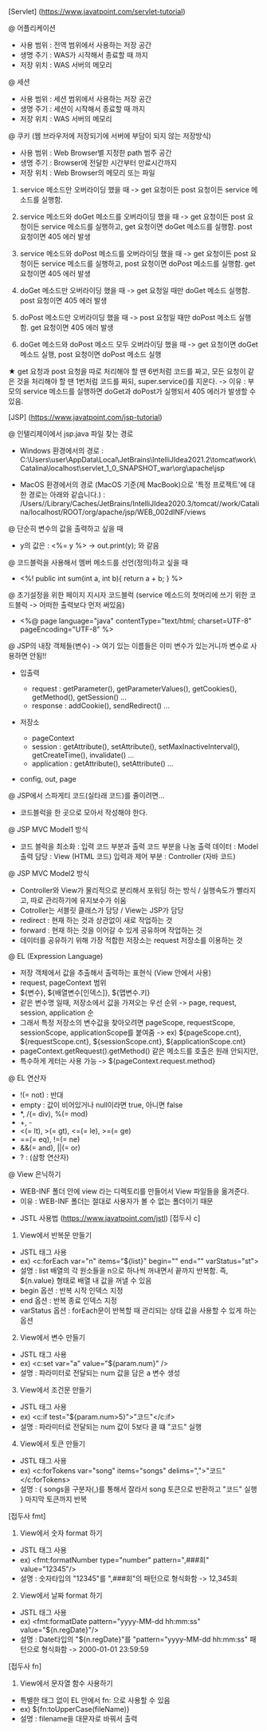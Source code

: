 [Servlet] (https://www.javatpoint.com/servlet-tutorial)

@ 어플리케이션
 - 사용 범위 : 전역 범위에서 사용하는 저장 공간
 - 생명 주기 : WAS가 시작해서 종료할 때 까지
 - 저장 위치 : WAS 서버의 메모리

@ 세션
 - 사용 범위 : 세션 범위에서 사용하는 저장 공간
 - 생명 주기 : 세션이 시작해서 종료할 때 까지
 - 저장 위치 : WAS 서버의 메모리

@ 쿠키 (웹 브라우저에 저장되기에 서버에 부담이 되지 않는 저장방식)
 - 사용 범위 : Web Browser별 지정한 path 범주 공간
 - 생명 주기 : Browser에 전달한 시간부터 만료시간까지
 - 저장 위치 : Web Browser의 메모리 또는 파일


1. service 메소드만 오버라이딩 했을 때 
   -> get 요청이든 post 요청이든 service 메소드를 실행함.

2. service 메소드와 doGet 메소드를 오버라이딩 했을 때
   -> get 요청이든 post 요청이든 service 메소드를 실행하고,
      get 요청이면 doGet 메소드를 실행함.
      post 요청이면 405 에러 발생

3. service 메소드와 doPost 메소드를 오버라이딩 했을 때
   -> get 요청이든 post 요청이든 service 메소드를 실행하고,
      post 요청이면 doPost 메소드를 실행함.
      get 요청이면 405 에러 발생

4. doGet 메소드만 오버라이딩 했을 때
   -> get 요청일 때만 doGet 메소드 실행함.
      post 요청이면 405 에러 발생

5. doPost 메소드만 오버라이딩 했을 때
   -> post 요청일 때만 doPost 메소드 실행함.
      get 요청이면 405 에러 발생

6. doGet 메소드와 doPost 메소드 모두 오버라이딩 했을 때
   -> get 요청이면 doGet 메소드 실행, post 요청이면 doPost 메소드 실행

★ get 요청과 post 요청을 따로 처리해야 할 땐 6번처럼 코드를 짜고,
   모든 요청이 같은 것을 처리해야 할 땐 1번처럼 코드를 짜되, super.service()를 지운다.
                                                  -> 이유 : 부모의 service 메소드를 실행하면 doGet과 doPost가 실행되서 405 에러가 발생할 수 있음.


[JSP] (https://www.javatpoint.com/jsp-tutorial)

@ 인텔리제이에서 jsp.java 파일 찾는 경로

- Windows 환경에서의 경로 :
   C:\Users\user\AppData\Local\JetBrains\IntelliJIdea2021.2\tomcat<cache numbers>\work\Catalina\localhost\servlet_1_0_SNAPSHOT_war\org\apache\jsp

- MacOS 환경에서의 경로 (MacOS 기준(제 MacBook)으로 '특정 프로젝트'에 대한 경로는 아래와 같습니다.) :
   /Users/<user name>/Library/Caches/JetBrains/IntelliJIdea2020.3/tomcat/<cache numbers>/work/Catalina/localhost/ROOT/org/apache/jsp/WEB_002dINF/views

@ 단순히 변수의 값을 출력하고 싶을 때
 - y의 값은 : <%= y %>   ->  out.print(y);  와 같음

@ 코드블럭을 사용해서 멤버 메소드를 선언(정의)하고 싶을 때
 - <%!
      public int sum(int a, int b){
         return a + b;
      }
   %>

@ 초기설정을 위한 페이지 지시자 코드블럭 (service 메소드의 첫머리에 쓰기 위한 코드블럭 -> 어떠한 출력보다 먼저 써있음)
 - <%@ page language="java" contentType="text/html; charset=UTF-8" pageEncoding="UTF-8" %>

@ JSP의 내장 객체들(변수)  -> 여기 있는 이름들은 이미 변수가 있는거니까 변수로 사용하면 안됨!!
 - 입출력 
   * request : getParameter(), getParameterValues(), getCookies(), getMethod(), getSession() ...
   * response : addCookie(), sendRedirect() ... 
   
 - 저장소
   * pageContext
   * session : getAttribute(), setAttribute(), setMaxInactiveInterval(), getCreateTime(), invalidate() ... 
   * application : getAttribute(), setAttribute() ... 
   
 - config, out, page

@ JSP에서 스파게티 코드(실타래 코드)를 줄이려면...
 - 코드블럭을 한 곳으로 모아서 작성해야 한다.

@ JSP MVC Model1 방식
 - 코드 블럭을 최소화 : 입력 코드 부분과 출력 코드 부분을 나눔
   출력 데이터 : Model 
   출력 담당 : View (HTML 코드)
   입력과 제어 부분 : Controller (자바 코드)

@ JSP MVC Model2 방식
 - Controller와 View가 물리적으로 분리해서 포워딩 하는 방식 / 실행속도가 빨라지고, 따로 관리하기에 유지보수가 쉬움
 - Cotroller는 서블릿 클래스가 담당 / View는 JSP가 담당
 - redirect : 현재 하는 것과 상관없이 새로 작업하는 것
 - forward : 현재 하는 것을 이어갈 수 있게 공유하며 작업하는 것
 - 데이터를 공유하기 위해 가장 적합한 저장소는 request 저장소를 이용하는 것

@ EL (Expression Language)
 - 저장 객체에서 값을 추출해서 출력하는 표현식 (View 안에서 사용)
 - request, pageContext 범위
 - ${변수}, ${배열변수[인덱스]}, ${맵변수.키}
 - 같은 변수명 일때, 저장소에서 값을 가져오는 우선 순위
   -> page, request, session, application 순
 - 그래서 특정 저장소의 변수값을 찾아오려면 pageScope, requestScope, sessionScope, applicationScope를 붙여줌
   -> ex) ${pageScope.cnt}, ${requestScope.cnt}, ${sessionScope.cnt}, ${applicationScope.cnt}
 - pageContext.getRequest().getMethod() 같은 메소드를 호출은 원래 안되지만,
 - 특수하게 게터는 사용 가능 -> ${pageContext.request.method} 

@ EL 연산자
 - !(= not) : 반대
 - empty : 값이 비어있거나 null이라면 true, 아니면 false
 - *, /(= div), %(= mod)
 - +, -
 - <(= lt), >(= gt), <=(= le), >=(= ge)
 - ==(= eq), !=(= ne)
 - &&(= and), ||(= or)
 - ? : (삼항 연산자)

@ View 은닉하기
 - WEB-INF 폴더 안에 view 라는 디렉토리를 만들어서 View 파일들을 옮겨준다.
 - 이유 : WEB-INF 폴더는 절대로 사용자가 볼 수 없는 폴더이기 때문

* JSTL 사용법 (https://www.javatpoint.com/jstl)
[접두사 c]
1. View에서 반복문 만들기
 - <forEach></forEach> JSTL 태그 사용
 - ex) <c:forEach var="n" items="${list}" begin="" end="" varStatus="st">
 - 설명 : list 배열의 각 원소들을 n으로 하나씩 꺼내면서 끝까지 반복함. 즉, ${n.value} 형태로 배열 내 값을 꺼낼 수 있음
 - begin 옵션 : 반복 시작 인덱스 지정
 - end 옵션 : 반복 종료 인덱스 지정
 - varStatus 옵션 : forEach문이 반복할 때 관리되는 상태 값을 사용할 수 있게 하는 옵션

2. View에서 변수 만들기
 - <set /> JSTL 태그 사용
 - ex) <c:set var="a" value="${param.num}" />
 - 설명 : 파라미터로 전달되는 num 값을 담은 a 변수 생성

3. View에서 조건문 만들기
 - <if></if> JSTL 태그 사용
 - ex) <c:if test="${param.num>5}">"코드"</c:if>
 - 설명 : 파라미터로 전달되는 num 값이 5보다 클 떄 "코드" 실행

4. View에서 토큰 만들기
 - <forTokens></forTokens> JSTL 태그 사용
 - ex) <c:forTokens var="song" items="songs" delims=",">"코드"</c:forTokens>
 - 설명 : { songs을 구분자(,)를 통해서 잘라서 song 토큰으로 반환하고 "코드" 실행 } 마지막 토큰까지 반복

[접두사 fmt]
1. View에서 숫자 format 하기
 - <formatNumber/> JSTL 태그 사용
 - ex) <fmt:formatNumber type="number" pattern=",###회" value="12345"/>
 - 설명 : 숫자타입의 "12345"를 ",###회"의 패턴으로 형식화함 -> 12,345회

2. View에서 날짜 format 하기
 - <formatDate/> JSTL 태그 사용
 - ex) <fmt:formatDate pattern="yyyy-MM-dd hh:mm:ss" value="${n.regDate}"/>
 - 설명 : Date타입의 "${n.regDate}"를 "pattern="yyyy-MM-dd hh:mm:ss" 패턴으로 형식화함 -> 2000-01-01 23:59:59

[접두사 fn]
1. View에서 문자열 함수 사용하기
 - 특별한 태그 없이 EL 안에서 fn: 으로 사용할 수 있음
 - ex) ${fn:toUpperCase(fileName)}
 - 설명 : filename을 대문자로 바꿔서 출력